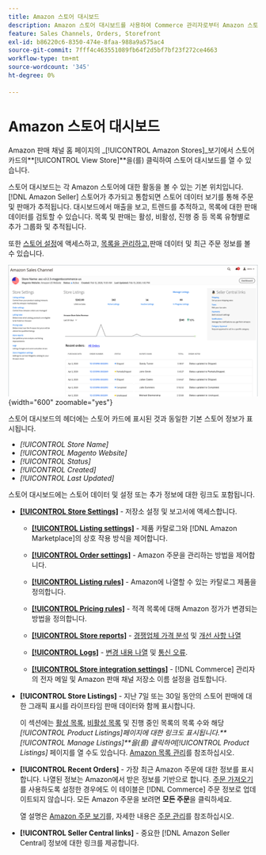 ```yaml
---
title: Amazon 스토어 대시보드
description: Amazon 스토어 대시보드를 사용하여 Commerce 관리자로부터 Amazon 스토어에 대한 활동을 봅니다.
feature: Sales Channels, Orders, Storefront
exl-id: b86220c6-8350-474e-8faa-988a9a575ac4
source-git-commit: 7fff4c463551089fb64f2d5bf7bf23f272ce4663
workflow-type: tm+mt
source-wordcount: '345'
ht-degree: 0%

---
```


# Amazon 스토어 대시보드

Amazon 판매 채널 홈 페이지의 _[!UICONTROL Amazon Stores]_보기에서 스토어 카드의&#x200B;**[!UICONTROL View Store]**을(를) 클릭하여 스토어 대시보드를 열 수 있습니다.

스토어 대시보드는 각 Amazon 스토어에 대한 활동을 볼 수 있는 기본 위치입니다. [!DNL Amazon Seller] 스토어가 추가되고 통합되면 스토어 데이터 보기를 통해 주문 및 판매가 추적됩니다. 대시보드에서 매출을 보고, 트렌드를 추적하고, 목록에 대한 판매 데이터를 검토할 수 있습니다. 목록 및 판매는 활성, 비활성, 진행 중 등 목록 유형별로 추가 그룹화 및 추적됩니다.

또한 [스토어 설정](./ob-store-review.md)에 액세스하고, [목록을 관리하고,](./managing-product-listings.md)판매 데이터 및 최근 주문 정보를 볼 수 있습니다.

![Amazon 스토어 대시보드](assets/amazon-store-dashboard.png){width="600" zoomable="yes"}

스토어 대시보드의 헤더에는 스토어 카드에 표시된 것과 동일한 기본 스토어 정보가 표시됩니다.

- _[!UICONTROL Store Name]_
- _[!UICONTROL Magento Website]_
- _[!UICONTROL Status]_
- _[!UICONTROL Created]_
- _[!UICONTROL Last Updated]_

스토어 대시보드에는 스토어 데이터 및 설정 또는 추가 정보에 대한 링크도 포함됩니다.

- [**[!UICONTROL Store Settings]**](./ob-store-review.md) - 저장소 설정 및 보고서에 액세스합니다.

   - [**[!UICONTROL Listing settings]**](./listing-settings.md) - 제품 카탈로그와 [!DNL Amazon Marketplace]의 상호 작용 방식을 제어합니다.

   - [**[!UICONTROL Order settings]**](./order-settings.md) - Amazon 주문을 관리하는 방법을 제어합니다.

   - [**[!UICONTROL Listing rules]**](./listing-rules.md) - Amazon에 나열할 수 있는 카탈로그 제품을 정의합니다.

   - [**[!UICONTROL Pricing rules]**](./pricing-products.md) - 적격 목록에 대해 Amazon 정가가 변경되는 방법을 정의합니다.

   - [**[!UICONTROL Store reports]**](./amazon-logs-reports.md) - [경쟁업체 가격 분석](./competitive-price-analysis.md) 및 [개선 사항 나열](./listing-improvements.md)

   - [**[!UICONTROL Logs]**](./amazon-logs-reports.md) - [변경 내용 나열](./listing-changes-log.md) 및 [통신 오류](./communication-errors-log.md).

   - [**[!UICONTROL Store integration settings]**](./store-integration-settings.md) - [!DNL Commerce] 관리자의 전자 메일 및 Amazon 판매 채널 저장소 이름 설정을 검토합니다.

- **[!UICONTROL Store Listings]** - 지난 7일 또는 30일 동안의 스토어 판매에 대한 그래픽 표시를 라이프타임 판매 데이터와 함께 표시합니다.

  이 섹션에는 [활성 목록](./active-listings.md), [비활성 목록](./inactive-listings.md) 및 진행 중인 목록의 목록 수와 해당 _[!UICONTROL Product Listings]_페이지에 대한 링크도 표시됩니다.**[!UICONTROL Manage Listings]**을(를) 클릭하여_[!UICONTROL Product Listings]_ 페이지를 열 수도 있습니다. [Amazon 목록 관리](./managing-product-listings.md)를 참조하십시오.

- **[!UICONTROL Recent Orders]** - 가장 최근 Amazon 주문에 대한 정보를 표시합니다. 나열된 정보는 Amazon에서 받은 정보를 기반으로 합니다. [주문 가져오기](./order-settings.md)를 사용하도록 설정한 경우에도 이 테이블은 [!DNL Commerce] 주문 정보로 업데이트되지 않습니다. 모든 Amazon 주문을 보려면 **모든 주문**&#x200B;을 클릭하세요.

  열 설명은 [Amazon 주문 보기](./amazon-orders-all.md)를, 자세한 내용은 [주문 관리](./managing-orders.md)를 참조하십시오.

- **[!UICONTROL Seller Central links]** - 중요한 [!DNL Amazon Seller Central] 정보에 대한 링크를 제공합니다.
